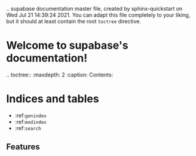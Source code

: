 .. supabase documentation master file, created by
   sphinx-quickstart on Wed Jul 21 14:39:24 2021.
   You can adapt this file completely to your liking, but it should at least
   contain the root `toctree` directive.

Welcome to supabase's documentation!
====================================

.. toctree::
   :maxdepth: 2
   :caption: Contents:



Indices and tables
==================

* :ref:`genindex`
* :ref:`modindex`
* :ref:`search`


Features
--------